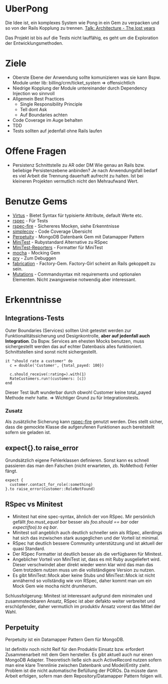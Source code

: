 # UberPong

Die Idee ist, ein komplexes System wie Pong in ein Gem zu verpacken und so von der Rails Kopplung zu trennen. [Talk: Architecture - The lost years](http://confreaks.com/videos/759-rubymidwest2011-keynote-architecture-the-lost-years)

Das Projekt ist bis auf die Tests nicht lauffähig, es geht um die Exploration der Entwicklungsmethoden.


# Ziele

- Oberste Ebene der Anwendung sollte komunizieren was sie kann
  Bspw. Module unter lib: billing/crm/ticket_system => offensichtlich
- Niedrige Kopplung der Module untereinander durch Dependency Injection wo sinnvoll
- Allgemein Best Practices
  - Single Responsibility Principle
  - Tell dont Ask
  - Auf Boundaries achten
- Code Coverage im Auge behalten
- TDD
- Tests sollten auf jedenfall ohne Rails laufen


# Offene Fragen

- Persistenz Schnittstelle zu AR oder DM
  Wie genau an Rails bzw. beliebige Persistenzebene anbinden? Je nach Anwendungsfall bedarf es viel Arbeit die Trennung dauerhaft aufrecht zu halten. Ist bei kleineren Projekten vermutlich nicht den Mehraufwand Wert.

# Benutze Gems

- [Virtus](https://github.com/solnic/virtus) - Bietet Syntax für typisierte Attribute, default Werte etc.
- [rspec](http://rspec.info/) - Für Tests
- [rspec-fire](https://github.com/xaviershay/rspec-fire) - Sichereres Mocken, siehe Erkenntnisse
- [simplecov](https://github.com/colszowka/simplecov) - Code Coverage Übersicht
- [Perpetuity](https://github.com/jgaskins/perpetuity) - MongoDB Datenbank Gem mit Datamapper Pattern
- [MiniTest](https://github.com/seattlerb/minitest) - Rubystandard Alternative zu RSpec
- [MiniTest-Reporters](https://github.com/CapnKernul/minitest-reporters) - Formatter für MiniTest
- [mocha](https://github.com/freerange/mocha) - Mocking Gem
- [pry](https://github.com/pry/pry) - Zum Debuggen
- [fabrication](http://www.fabricationgem.org/) - Factory-Gem. Factory-Girl scheint an Rails gekoppelt zu sein.
- [Mutations](https://github.com/cypriss/mutations) - Commandsyntax mit requirements und optionalen Elementen. Nicht zwangsweise notwendig aber interessant.






# Erkenntnisse

## Integrations-Tests

Outer Boundaries (Services) sollten Unit getestet werden zur Funktionalitätssicherung und Designkontrolle, __aber auf jedenfall auch Integration__. Da Bspw. Services am ehesten Mocks benutzen, muss sichergestellt werden das auf echter Datenbasis alles funktioniert. Schnittstellen sind sonst nicht sichergestellt.

    it "should rate a customer" do
      c = double('Customer', {total_payed: 100})

      c.should_receive(:rating=).with(1)
      RateCustomers.run!(customers: [c])
    end

Dieser Test läuft wunderbar durch obwohl Customer keine total_payed Methode mehr hatte. => Wichtiger Grund zu für Integrationstests.

### Zusatz

Als zusätzliche Sicherung kann [rspec-fire](https://github.com/xaviershay/rspec-fire) genutzt werden. Dies stellt sicher, dass die gemockte Klasse die aufgerufenen Funktionen auch bereitstellt sofern sie geladen ist.

## expect{}.to raise_error

Grundsätzlich eigene Fehlerklassen definieren. Sonst kann es schnell passieren das man den Falschen (nicht erwarteten, zb. NoMethod) Fehler fängt.

    expect {
      customer.contact_for_role(:something)
    }.to raise_error(Customer::RoleNotFound)

## RSpec vs Minitest

- Minitest hat eine spec-syntax, ähnlich der von RSpec. Mir persönlich gefällt _foo.must_equal bar_ besser als _foo.should == bar_ oder _expect(foo).to eq bar_.
- Minitest soll angeblich auch deutlich schneller sein als RSpec, allerdings hat sich das inzwischen stark ausgeglichen und der Vorteil ist minimal.
- RSpec hat deutlich bessere Community unterstützung und ist aktuell der quasi Standard.
- Der RSpec Formatter ist deutlich besser als die verfügbaren für Minitest.
- Angeblicher Vorteil von MiniTest ist, dass es mit Ruby ausgeliefert wird. Dieser verschwindet aber direkt wieder wenn klar wird das man das Gem trotzdem nutzen muss um die vollständigere Version zu nutzen.
- Es gibt MiniTest::Mock aber keine Stubs und MiniTest::Mock ist nicht annähernd so vollständig wie von RSpec, daher kommt man um ein Mock Gem wie mocha nicht drumherum.

Schlussfolgerung: Minitest ist interessant aufgrund dem minimalen und zusammsteckbaren Ansatz, RSpec ist aber defakto weiter verbreitet und erschöpfender, daher vermutlich im produktiv Ansatz vorerst das Mittel der Wahl.

## Perpetuity

Perpetuity ist ein Datamapper Pattern Gem für MongoDB.

Ist definitiv noch nicht Reif für den Produktiv Einsatz bzw. erfordert Zusammenarbeit mit dem Gem hersteller. Es gibt aktuell auch nur einen  MongoDB Adapter. Theoretisch ließe sich auch ActiveRecord nutzen sofern man eine klare Trennlinie zwischen Datenbank und Model/Entity zieht. Problem ist die nicht automatische Befüllung der POROs. Da müsste dann Arbeit erfolgen, sofern man dem Repository/Datamapper Pattern folgen will.
